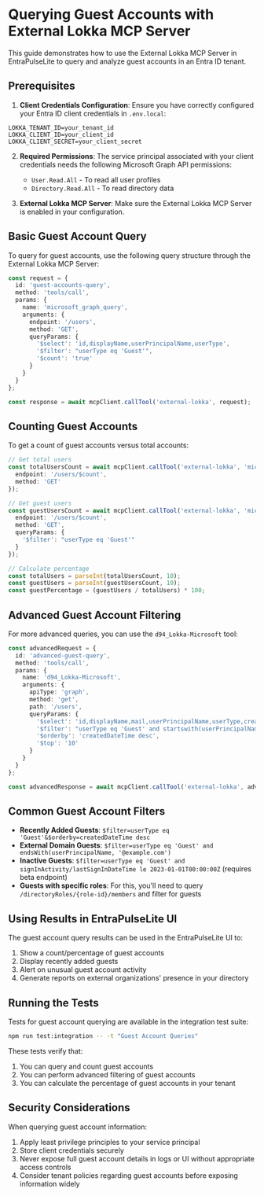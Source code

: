 # Querying Guest Accounts with External Lokka MCP Server

This guide demonstrates how to use the External Lokka MCP Server in EntraPulseLite to query and analyze guest accounts in an Entra ID tenant.

## Prerequisites

1. **Client Credentials Configuration**: Ensure you have correctly configured your Entra ID client credentials in `.env.local`:

```
LOKKA_TENANT_ID=your_tenant_id
LOKKA_CLIENT_ID=your_client_id
LOKKA_CLIENT_SECRET=your_client_secret
```

2. **Required Permissions**: The service principal associated with your client credentials needs the following Microsoft Graph API permissions:
   - `User.Read.All` - To read all user profiles
   - `Directory.Read.All` - To read directory data

3. **External Lokka MCP Server**: Make sure the External Lokka MCP Server is enabled in your configuration.

## Basic Guest Account Query

To query for guest accounts, use the following query structure through the External Lokka MCP Server:

```typescript
const request = {
  id: 'guest-accounts-query',
  method: 'tools/call',
  params: {
    name: 'microsoft_graph_query',
    arguments: {
      endpoint: '/users',
      method: 'GET',
      queryParams: {
        '$select': 'id,displayName,userPrincipalName,userType',
        '$filter': "userType eq 'Guest'",
        '$count': 'true'
      }
    }
  }
};

const response = await mcpClient.callTool('external-lokka', request);
```

## Counting Guest Accounts

To get a count of guest accounts versus total accounts:

```typescript
// Get total users
const totalUsersCount = await mcpClient.callTool('external-lokka', 'microsoft_graph_query', {
  endpoint: '/users/$count',
  method: 'GET'
});

// Get guest users
const guestUsersCount = await mcpClient.callTool('external-lokka', 'microsoft_graph_query', {
  endpoint: '/users/$count',
  method: 'GET',
  queryParams: {
    '$filter': "userType eq 'Guest'"
  }
});

// Calculate percentage
const totalUsers = parseInt(totalUsersCount, 10);
const guestUsers = parseInt(guestUsersCount, 10);
const guestPercentage = (guestUsers / totalUsers) * 100;
```

## Advanced Guest Account Filtering

For more advanced queries, you can use the `d94_Lokka-Microsoft` tool:

```typescript
const advancedRequest = {
  id: 'advanced-guest-query',
  method: 'tools/call',
  params: {
    name: 'd94_Lokka-Microsoft',
    arguments: {
      apiType: 'graph',
      method: 'get',
      path: '/users',
      queryParams: {
        '$select': 'id,displayName,mail,userPrincipalName,userType,createdDateTime',
        '$filter': "userType eq 'Guest' and startswith(userPrincipalName, '#EXT#')",
        '$orderby': 'createdDateTime desc',
        '$top': '10'
      }
    }
  }
};

const advancedResponse = await mcpClient.callTool('external-lokka', advancedRequest);
```

## Common Guest Account Filters

- **Recently Added Guests**: `$filter=userType eq 'Guest'&$orderby=createdDateTime desc`
- **External Domain Guests**: `$filter=userType eq 'Guest' and endsWith(userPrincipalName, '@example.com')`
- **Inactive Guests**: `$filter=userType eq 'Guest' and signInActivity/lastSignInDateTime le 2023-01-01T00:00:00Z` (requires beta endpoint)
- **Guests with specific roles**: For this, you'll need to query `/directoryRoles/{role-id}/members` and filter for guests

## Using Results in EntraPulseLite UI

The guest account query results can be used in the EntraPulseLite UI to:

1. Show a count/percentage of guest accounts
2. Display recently added guests
3. Alert on unusual guest account activity
4. Generate reports on external organizations' presence in your directory

## Running the Tests

Tests for guest account querying are available in the integration test suite:

```bash
npm run test:integration -- -t "Guest Account Queries"
```

These tests verify that:
1. You can query and count guest accounts
2. You can perform advanced filtering of guest accounts
3. You can calculate the percentage of guest accounts in your tenant

## Security Considerations

When querying guest account information:

1. Apply least privilege principles to your service principal
2. Store client credentials securely
3. Never expose full guest account details in logs or UI without appropriate access controls
4. Consider tenant policies regarding guest accounts before exposing information widely
